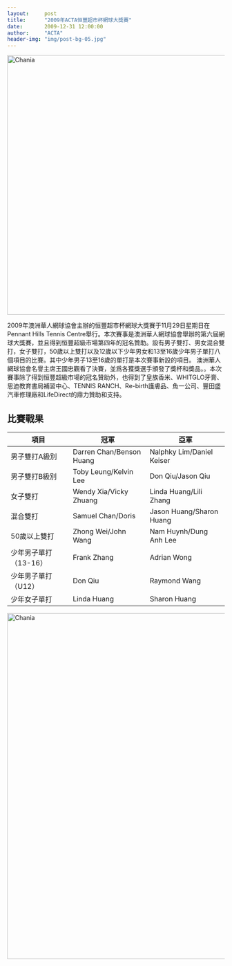 ```yaml
---
layout:     post
title:      "2009年ACTA恒豐超市杯網球大獎賽"
date:       2009-12-31 12:00:00
author:     "ACTA"
header-img: "img/post-bg-05.jpg"
---
```

<div class="container">
    <img class="img-responsive" src="{{ site.baseurl }}/img/2009-poster.jpg" alt="Chania" width="600" />
</div>
<p>2009年澳洲華人網球協會主辦的恒豐超市杯網球大獎賽于11月29日星期日在Pennant Hills Tennis Centre舉行。本次賽事是澳洲華人網球協會舉辦的第六屆網球大獎賽，並且得到恒豐超級市場第四年的冠名贊助。設有男子雙打、男女混合雙打，女子雙打，50歲以上雙打以及12歲以下少年男女和13至16歲少年男子單打八個項目的比賽。其中少年男子13至16歲的單打是本次賽事新設的項目。 澳洲華人網球協會名譽主席王國忠觀看了決賽，並爲各獲獎選手頒發了獎杯和獎品。。本次賽事除了得到恒豐超級市場的冠名贊助外，也得到了皇族香米、WHITGLO牙膏、思迪教育書局補習中心、TENNIS RANCH、Re-birth護膚品、魚一公司、豐田盛汽車修理廠和LifeDirect的鼎力贊助和支持。</p>
<div class="container">
    <h2>比賽戰果</h2>
    <table class="table">
        <thead>
            <tr>
                <th>項目</th>
                <th>冠軍</th>
                <th>亞軍</th>
            </tr>
        </thead>
        <tbody>
            <tr>
                <td>男子雙打A級別</td>
                <td>Darren Chan/Benson Huang</td>
                <td>Nalphky Lim/Daniel Keiser</td>
            </tr>
            <tr>
                <td>男子雙打B級別</td>
                <td>Toby Leung/Kelvin Lee</td>
                <td>Don Qiu/Jason Qiu</td>
            </tr>
            <tr>
                <td>女子雙打</td>
                <td>Wendy Xia/Vicky Zhuang</td>
                <td>Linda Huang/Lili Zhang</td>
            <tr>
                <td>混合雙打</td>
                <td>Samuel Chan/Doris</td>
                <td>Jason Huang/Sharon Huang</td>
            </tr>
            <tr>
                <td>50歲以上雙打</td>
                <td>Zhong Wei/John Wang</td>
                <td>Nam Huynh/Dung Anh Lee</td>
            </tr>
            <tr>
                <td>少年男子單打（13-16）</td>
                <td>Frank Zhang</td>
                <td>Adrian Wong</td>
            </tr>
            <tr>
                <td>少年男子單打（U12）</td>
                <td>Don Qiu</td>
                <td>Raymond Wang</td>
            </tr>
            <tr>
                <td>少年女子單打</td>
                <td>Linda Huang</td>
                <td>Sharon Huang</td>
            </tr>
        </tbody>
    </table>
    <img class="img-responsive" src="{{ site.baseurl }}/img/2009-photo.jpg" alt="Chania" width="800" />
</div>
